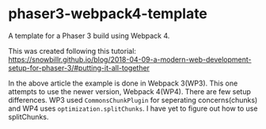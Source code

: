 # phaser3-webpack4-template
A template for a Phaser 3 build using Webpack 4.

This was created following this tutorial:
https://snowbillr.github.io/blog/2018-04-09-a-modern-web-development-setup-for-phaser-3/#putting-it-all-together

In the above article the example is done in Webpack 3(WP3). This one attempts to use the newer version, Webpack 4(WP4). There are few setup differences. WP3 used `CommonsChunkPlugin` for seperating concerns(chunks) and WP4 uses `optimization.splitChunks`. I have yet to figure out how to use splitChunks. 


